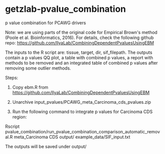 # getzlab-pvalue_combination
p value combination for PCAWG drivers

Note: we are using parts of the original code for Empirical Brown's method (Poole et al. Bioinformatics, 2016). For details, check the following github repo: https://github.com/IlyaLab/CombiningDependentPvaluesUsingEBM

The inputs to the R script are: tissue, target, dir, sif_filepath.
The outputs contain a p values QQ plot, a table with combined p values, a report with methods to be removed and an integrated table of combined p values after removing some outlier methods.

Steps:

1. Copy ebm.R from https://github.com/IlyaLab/CombiningDependentPvaluesUsingEBM

2. Unarchive input_pvalues/PCAWG_meta_Carcinoma_cds_pvalues.zip

3. Run the following command to integrate p values for Carcinoma CDS region:

Rscript pvalue_combination/run_pvalue_combination_comparison_automatic_removal.R meta_Carcinoma CDS output/ example_data/SIF_input.txt

The outputs will be saved under output/
